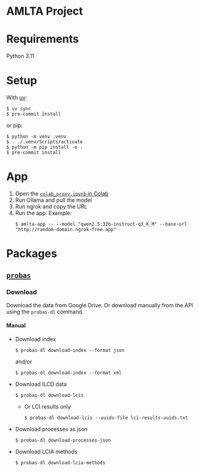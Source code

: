 AMLTA Project
=============

# Requirements

Python 3.11

# Setup

With [uv](https://docs.astral.sh/uv/):

```console
$ uv sync
$ pre-commit install
```

or pip:

```console
$ python -m venv .venv
$ . ./.venv/Scripts/activate
$ python -m pip install -e .
$ pre-commit install
```

# App

1. Open the [`colab_proxy.ipynb` in Colab](https://colab.research.google.com/github/woranov/amlta-project/blob/main/notebooks/colab_proxy.ipynb)
2. Run Ollama and pull the model
3. Run ngrok and copy the URL
4. Run the app. Example:
    ```console
    $ amlta-app -- --model "qwen2.5:32b-instruct-q3_K_M" --base-url "http://random-domain.ngrok-free.app"
    ```


# Packages

## [`probas`](src/amlta/probas/README.md)

### Download

Download the data from Google Drive. Or download manually from the API using the `probas-dl` command.

#### Manual

- Download index

  ```console
  $ probas-dl download-index --format json
  ```
  and/or
  ```console
  $ probas-dl download-index --format xml
  ```

- Download ILCD data

  ```console
  $ probas-dl download-lcis
  ```

  - Or LCI results only

    ```console
    $ probas-dl download-lcis --uuids-file lci-results-uuids.txt
    ```

- Download processes as json

  ```console
  $ probas-dl download-processes-json
  ```

- Download LCIA methods

  ```console
  $ probas-dl download-lcia-methods
  ```
